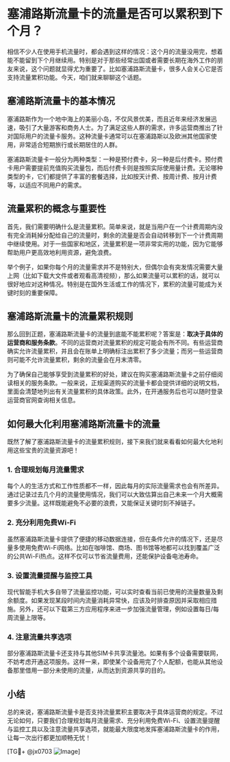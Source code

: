 # 塞浦路斯流量卡的流量是否可以累积到下个月？

相信不少人在使用手机流量时，都会遇到这样的情况：这个月的流量没用完，想着能不能留到下个月继续用。特别是对于那些经常出国或者需要长期在海外工作的朋友来说，这个问题就显得尤为重要了。比如塞浦路斯流量卡，很多人会关心它是否支持流量累积功能。今天，咱们就来聊聊这个话题。

## 塞浦路斯流量卡的基本情况

塞浦路斯作为一个地中海上的美丽小岛，不仅风景优美，而且近年来经济发展迅速，吸引了大量游客和商务人士。为了满足这些人群的需求，许多运营商推出了针对国际用户的流量卡服务。这种流量卡通常可以在塞浦路斯以及欧洲其他国家使用，非常适合短期旅行或长期居住的人群。

塞浦路斯流量卡一般分为两种类型：一种是预付费卡，另一种是后付费卡。预付费卡用户需要提前充值购买流量包，而后付费卡则是按照实际使用量计费。无论哪种类型的卡，它们都提供了丰富的套餐选择，比如按天计费、按周计费、按月计费等，以适应不同用户的需求。

## 流量累积的概念与重要性

首先，我们需要明确什么是流量累积。简单来说，就是当用户在一个计费周期内没有完全消耗掉分配给自己的流量时，剩余的流量是否会自动转移到下一个计费周期中继续使用。对于一些国家和地区，流量累积是一项非常实用的功能，因为它能够帮助用户更高效地利用资源，避免浪费。

举个例子，如果你每个月的流量需求并不是特别大，但偶尔会有突发情况需要大量上网（比如下载大文件或者观看高清视频），那么如果流量可以累积的话，就可以很好地应对这种情况。特别是在国外生活或工作的情况下，累积的流量可能成为关键时刻的重要保障。

## 塞浦路斯流量卡的流量累积规则

那么回到正题，塞浦路斯流量卡的流量到底能不能累积呢？答案是：**取决于具体的运营商和服务条款**。不同的运营商对流量累积的规定可能会有所不同。有些运营商确实允许流量累积，并且会在账单上明确标注出累积了多少流量；而另一些运营商则可能不允许流量累积，剩余的流量会在月末清零。

为了确保自己能够享受到流量累积的好处，建议在购买塞浦路斯流量卡之前仔细阅读相关的服务条款。一般来说，正规渠道购买的流量卡都会提供详细的说明文档，里面会清楚地列出有关流量累积的具体政策。此外，在开通服务后也可以随时登录运营商官网查询相关信息。

## 如何最大化利用塞浦路斯流量卡的流量

既然了解了塞浦路斯流量卡的流量累积规则，接下来我们就来看看如何最大化地利用这些宝贵的流量资源吧！

### 1. 合理规划每月流量需求

每个人的生活方式和工作性质都不一样，因此每月的实际流量需求也会有所差异。通过记录过去几个月的流量使用情况，我们可以大致估算出自己未来一个月大概需要多少流量。这样既能避免不必要的浪费，又能保证关键时刻不掉链子。

### 2. 充分利用免费Wi-Fi

虽然塞浦路斯流量卡提供了便捷的移动数据连接，但在条件允许的情况下，还是尽量多使用免费Wi-Fi网络。比如在咖啡馆、商场、图书馆等地都可以找到覆盖广泛的公共Wi-Fi热点。这样不仅可以节省流量费用，还能保护设备电池寿命。

### 3. 设置流量提醒与监控工具

现代智能手机大多自带了流量监控功能，可以实时查看当前已使用的流量数量及剩余额度。如果发现某段时间内流量消耗异常快，应该及时排查原因并采取相应措施。另外，还可以下载第三方应用程序来进一步加强流量管理，例如设置每日/每周流量上限等。

### 4. 注意流量共享选项

部分塞浦路斯流量卡还支持与其他SIM卡共享流量池。如果有多个设备需要联网，不妨考虑开通这项服务。这样一来，即使某个设备用完了个人配额，也能从其他设备那里借用一部分未使用的流量，从而达到资源共享的目的。

## 小结

总的来说，塞浦路斯流量卡是否支持流量累积主要取决于具体运营商的规定。不过无论如何，只要我们合理规划每月流量需求、充分利用免费Wi-Fi、设置流量提醒与监控工具以及注意流量共享选项，就能最大限度地发挥塞浦路斯流量卡的作用，让每一次出行都更加顺畅无忧！

[TG💪+ @jx0703 ![Image](https://github.com/user-attachments/assets/dbca1d08-cadb-493c-b0ec-ad6f7a83f270)]